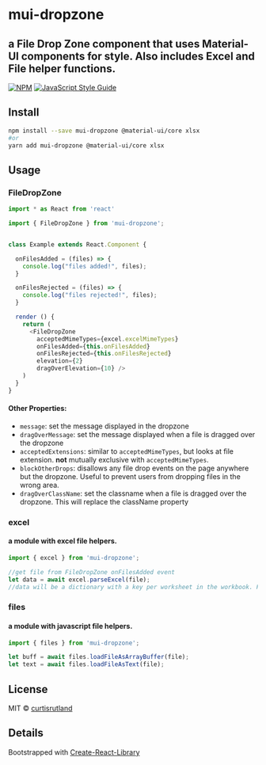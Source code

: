 # mui-dropzone
## a File Drop Zone component that uses Material-UI components for style. Also includes Excel and File helper functions.

> 

[![NPM](https://img.shields.io/npm/v/mui-dropzone.svg)](https://www.npmjs.com/package/mui-dropzone) [![JavaScript Style Guide](https://img.shields.io/badge/code_style-standard-brightgreen.svg)](https://standardjs.com)

## Install

```bash
npm install --save mui-dropzone @material-ui/core xlsx
#or
yarn add mui-dropzone @material-ui/core xlsx
```

## Usage

### FileDropZone

```js
import * as React from 'react'

import { FileDropZone } from 'mui-dropzone';


class Example extends React.Component {

  onFilesAdded = (files) => {
    console.log("files added!", files);
  }

  onFilesRejected = (files) => {
    console.log("files rejected!", files);
  }

  render () {
    return (
      <FileDropZone
        acceptedMimeTypes={excel.excelMimeTypes}
        onFilesAdded={this.onFilesAdded}
        onFilesRejected={this.onFilesRejected}
        elevation={2}
        dragOverElevation={10} />
    )
  }
}
```
#### Other Properties:

* `message`: set the message displayed in the dropzone
* `dragOverMessage`: set the message displayed when a file is dragged over the dropzone
* `acceptedExtensions`: similar to `acceptedMimeTypes`, but looks at file extension. **not** mutually exclusive with `acceptedMimeTypes`.
* `blockOtherDrops`: disallows any file drop events on the page anywhere but the dropzone. Useful to prevent users from dropping files in the wrong area.
* `dragOverClassName`: set the classname when a file is dragged over the dropzone. This will replace the className property
### excel
#### a module with excel file helpers.

```js
import { excel } from 'mui-dropzone';

//get file from FileDropZone onFilesAdded event
let data = await excel.parseExcel(file);
//data will be a dictionary with a key per worksheet in the workbook. First row of each will be treated as column headers
```

### files
#### a module with javascript file helpers.

```js
import { files } from 'mui-dropzone';

let buff = await files.loadFileAsArrayBuffer(file);
let text = await files.loadFileAsText(file);
```

## License

MIT © [curtisrutland](https://github.com/curtisrutland)

## Details

Bootstrapped with [Create-React-Library](https://github.com/transitive-bullshit/create-react-library)